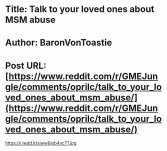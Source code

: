 # Title: Talk to your loved ones about MSM abuse
# Author: BaronVonToastie
# Post URL: [https://www.reddit.com/r/GMEJungle/comments/oprilc/talk_to_your_loved_ones_about_msm_abuse/](https://www.reddit.com/r/GMEJungle/comments/oprilc/talk_to_your_loved_ones_about_msm_abuse/)


https://i.redd.it/siww6job4vc71.jpg